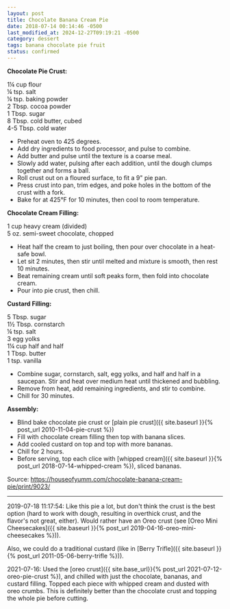 ```yaml
---
layout: post
title: Chocolate Banana Cream Pie
date: 2018-07-14 00:14:46 -0500
last_modified_at: 2024-12-27T09:19:21 -0500
category: dessert
tags: banana chocolate pie fruit
status: confirmed
---
```

**Chocolate Pie Crust:**
  
1¼ cup flour  
¼ tsp. salt  
¼ tsp. baking powder  
2 Tbsp. cocoa powder  
1 Tbsp. sugar  
8 Tbsp. cold butter, cubed  
4-5 Tbsp. cold water  
 * Preheat oven to 425 degrees.
 * Add dry ingredients to food processor, and pulse to combine.
 * Add butter and pulse until the texture is a coarse meal.
 * Slowly add water, pulsing after each addition, until the dough clumps together and forms a ball.
 * Roll crust out on a floured surface, to fit a 9" pie pan.
 * Press crust into pan, trim edges, and poke holes in the bottom of the crust with a fork.
 * Bake for at 425°F for 10 minutes, then cool to room temperature.

**Chocolate Cream Filling:**
  
1 cup heavy cream (divided)  
5 oz. semi-sweet chocolate, chopped  
 * Heat half the cream to just boiling, then pour over chocolate in a heat-safe bowl.
 * Let sit 2 minutes, then stir until melted and mixture is smooth, then rest 10 minutes.
 * Beat remaining cream until soft peaks form, then fold into chocolate cream.
 * Pour into pie crust, then chill.

**Custard Filling:**
  
5 Tbsp. sugar  
1½ Tbsp. cornstarch  
¼ tsp. salt  
3 egg yolks  
1¼ cup half and half  
1 Tbsp. butter  
1 tsp. vanilla  
 * Combine sugar, cornstarch, salt, egg yolks, and half and half in a saucepan. Stir and heat over medium heat until thickened and bubbling.
 * Remove from heat, add remaining ingredients, and stir to combine.
 * Chill for 30 minutes.

**Assembly:**

* Blind bake chocolate pie crust or [plain pie crust]({{ site.baseurl }}{% post_url 2010-11-04-pie-crust %})
* Fill with chocolate cream filling then top with banana slices.
* Add cooled custard on top and top with more bananas.
* Chill for 2 hours.
* Before serving, top each clice with [whipped cream]({{ site.baseurl }}{% post_url 2018-07-14-whipped-cream %}), sliced bananas.

Source: <https://houseofyumm.com/chocolate-banana-cream-pie/print/9023/>

---

2019-07-18 11:17:54: Like this pie a lot, but don't think the crust is the best
option (hard to work with dough, resulting in overthick crust, and the flavor's not
great, either).  Would rather have an Oreo crust (see [Oreo Mini Cheesecakes]({{ site.baseurl }}{% post_url 2019-04-16-oreo-mini-cheesecakes %})).

Also, we could do a traditional custard (like in [Berry Trifle]({{ site.baseurl }}{% post_url 2011-05-06-berry-trifle %})).

2021-07-16: Used the [oreo crust]({{ site.base_url}}{% post_url 2021-07-12-oreo-pie-crust %}), and
chilled with just the chocolate, bananas, and custard filling. Topped each piece with whipped cream
and dusted with oreo crumbs. This is definitely better than the chocolate crust and topping the
whole pie before cutting.
